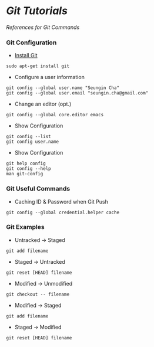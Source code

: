 # **_Git Tutorials_**
_References for Git Commands_

### Git Configuration
* [Install Git](https://git-scm.com/book/en/v2/Getting-Started-Installing-Git)
```
sudo apt-get install git
```
* Configure a user information
```
git config --global user.name "Seungin Cha"
git config --global user.email "seungin.cha@gmail.com"
```
* Change an editor (opt.)
```
git config --global core.editor emacs
```
* Show Configuration
```
git config --list
git config user.name
```
* Show Configuration
```
git help config
git config --help
man git-config
```

### Git Useful Commands
* Caching ID & Password when Git Push
```
git config --global credential.helper cache
```

### Git Examples
* Untracked -> Staged
```
git add filename
```
* Staged -> Untracked
```
git reset [HEAD] filename
```
* Modified -> Unmodified
```
git checkout -- filename
```
* Modified -> Staged
```
git add filename
```
* Staged -> Modified
```
git reset [HEAD] filename
```
